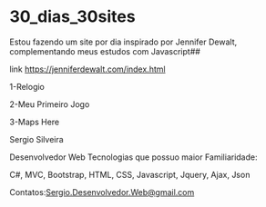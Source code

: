 # 30_dias_30sites

Estou fazendo um site por dia inspirado por Jennifer Dewalt,
complementando meus estudos com Javascript##

link https://jenniferdewalt.com/index.html

1-Relogio

2-Meu Primeiro Jogo

3-Maps Here

Sergio Silveira

Desenvolvedor Web 
Tecnologias que possuo maior Familiaridade:

C#,
MVC,
Bootstrap,
HTML,
CSS,
Javascript,
Jquery,
Ajax,
Json

Contatos:Sergio.Desenvolvedor.Web@gmail.com
